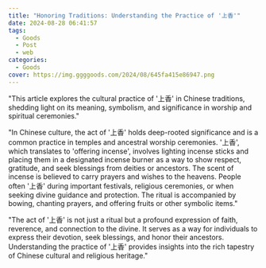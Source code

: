 ```yaml
---
title: "Honoring Traditions: Understanding the Practice of '上香'"
date: 2024-08-28 06:41:57
tags:
  - Goods
  - Post
  - web
categories:
  - Goods
cover: https://img.ggggoods.com/2024/08/645fa415e86947.png
---
```


"This article explores the cultural practice of '上香' in Chinese traditions, shedding light on its meaning, symbolism, and significance in worship and spiritual ceremonies."

"In Chinese culture, the act of '上香' holds deep-rooted significance and is a common practice in temples and ancestral worship ceremonies. '上香', which translates to 'offering incense', involves lighting incense sticks and placing them in a designated incense burner as a way to show respect, gratitude, and seek blessings from deities or ancestors. The scent of incense is believed to carry prayers and wishes to the heavens. People often '上香' during important festivals, religious ceremonies, or when seeking divine guidance and protection. The ritual is accompanied by bowing, chanting prayers, and offering fruits or other symbolic items."

"The act of '上香' is not just a ritual but a profound expression of faith, reverence, and connection to the divine. It serves as a way for individuals to express their devotion, seek blessings, and honor their ancestors. Understanding the practice of '上香' provides insights into the rich tapestry of Chinese cultural and religious heritage."
